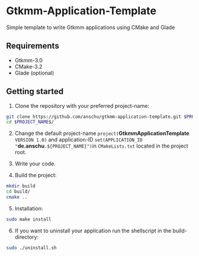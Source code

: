 # Gtkmm-Application-Template

Simple template to write Gtkmm applications using CMake and Glade

## Requirements
* Gtkmm-3.0
* CMake-3.2
* Glade (optional)

## Getting started
1. Clone the repository with your preferred project-name:
```bash
git clone https://github.com/anschu/gtkmm-application-template.git $PROJECT_NAME$
cd $PROJECT_NAME$/
```
2. Change the default project-name `project(`**GtkmmApplicationTemplate**` VERSION 1.0)`  and application-ID `set(APPLICATION_ID "`**de.anschu**`.${PROJECT_NAME}")`in `CMakeLists.txt` located in the project root.

3. Write your code.

4. Build the project:
```bash
mkdir build
cd build/
cmake ..
```
5. Installation:
```bash
sudo make install
```

6. If you want to uninstall your application run the shellscript in the build-directory:
```bash
sudo ./uninstall.sh
```
